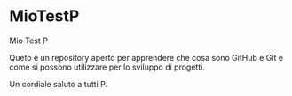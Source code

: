 MioTestP
========

Mio Test P

Queto è un repository aperto per apprendere che cosa sono GitHub e Git e come si possono utilizzare per lo sviluppo di progetti.


Un cordiale saluto a tutti
P.
